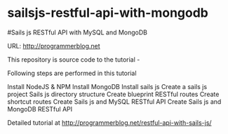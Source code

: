 # sailsjs-restful-api-with-mongodb

#Sails js RESTful API with MySQL and MongoDB

URL: http://programmerblog.net

This repository is source code to the tutorial -

Following steps are performed in this tutorial  

  Install NodeJS & NPM
  Install MongoDB
  Install sails js
  Create a sails js project
  Sails js directory structure
  Create blueprint RESTful routes
  Create shortcut routes
  Create Sails js and MySQL RESTful API
  Create Sails js and MongoDB RESTful API


Detailed tutorial at http://programmerblog.net/restful-api-with-sails-js/




